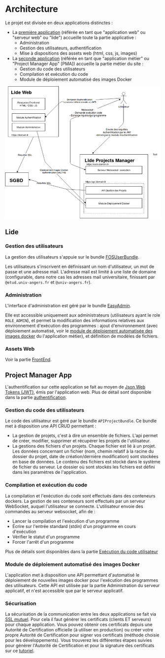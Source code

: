 # Architecture

Le projet est divisée en deux applications distinctes :

* La [première application](#lide) (référée en tant que "application web" ou "serveur web" ou "lide") accueille toute la partie applicative :
  * Administration
  * Gestion des utilisateurs, authentification
  * Mise à dispositions des assets web (html, css, js, images)
* La [seconde application](#project-manager-app) (référée en tant que "application métier" ou "Project Manager App" [PMA]) accueille la partie métier du site :
  * Gestion du code des utilisateurs
  * Compilation et exécution du code
  * Module de déploiement automatisé des images Docker

![Image schéma architecture](./architecture.png)

## Lide

### Gestion des utilisateurs

La gestion des utilisateurs s'appuie sur le bundle [FOSUserBundle](https://symfony.com/doc/current/bundles/FOSUserBundle/index.html).

Les utilisateurs s'inscrivent en définissant un nom d'utilisateur, un mot de passe et une adresse mail. L'adresse mail est limité à une liste de domaine (configurable, dans notre cas les adresses mail universitaire, finissant par `@etud.univ-angers.fr` et `@univ-angers.fr`).

### Administration

L'interface d'administration est géré par le bundle [EasyAdmin](https://symfony.com/doc/master/bundles/EasyAdminBundle/index.html).

Elle est accessible uniquement aux administrateurs (utilisateurs ayant le role `ROLE_ADMIN`), et permet la modification des informations relatives aux environnement d'exécution des programmes : ajout d'environnement (avec déploiement automatisé, voir le [module de déploiement automatisée des images docker](#module-deploiement-automatisé-des-images-docker) du l'application métier), et définition de modèles de fichiers.

### Assets Web

Voir la partie [FrontEnd](/frontend/).

## Project Manager App

 L'authentification sur cette application se fait au moyen de [Json Web Tokens (JWT)](https://jwt.io/), émis par l'application web. Plus de détail sont disponible dans la partie [authentification](/authentification/).

### Gestion du code des utilisateurs

Le code des utilisateur est géré par le bundle `APIProjectBundle`. Ce bundle met à disposition une API CRUD permettant :

* La gestion de projets, c'est à dire un ensemble de fichiers. L'api permet de créer, modifier, supprimer et récupérer les projets de l'utilisateur.
* La gestions des fichiers d'un projets. Chaque fichier est lié à un projet. Les données concernant un fichier (nom, chemin relatif à la racine du dossier du projet, date de création/dernière modification) sont stockées en base de données. Le contenu des fichiers est stocké dans le système de fichier du serveur. Le dossier où sont stockés les fichiers est défini dans les paramètres de l'application.

### Compilation et exécution du code

La compilation et l'exécution du code sont effectués dans des conteneurs dockers. La gestion de ses conteneurs sont effectués par un serveur WebSocket, auquel l'utilisateur se connecte. L'utilisateur envoie des commandes au serveur websocket, afin de :

* Lancer la compilation et l'exécution d'un programme
* Écrire sur l'entrée standard (stdin) d'un programme en cours d'exécution
* Vérifier le statut d'un programme
* Forcer l'arrêt d'un programme

Plus de détails sont disponibles dans la partie [Exécution du code utilisateur](/websocket/)

### Module de déploiement automatisé des images Docker

L'application met à disposition une API permettant d'automatisé le déploiement de nouvelles images docker pour l'exécution des programmes des utilisateurs. Cette API est utilisée par la partie Administration du serveur applicatif, et n'est accessible que par le serveur applicatif.

### Sécurisation
La sécurisation de la communication entre les deux applications se fait via [SSL mutuel](https://onlinehelp.tableau.com/current/server/fr-fr/ssl_mutual_about.htm). Pour cela il faut générer les certificats (clients ET serveurs) pour chaque application. Vous pouvez obtenir ces certificats depuis une Autorité de Certification officielle (à utiliser en production) ou créer votre propre Autorité de Certification pour signer vos certificats (méthode choisie pour les développements). Vous trouverez les différentes étapes suivies pour générer l'Autorité de Certification et pour la signature des certificats sur ce [ tutoriel](https://jamielinux.com/docs/openssl-certificate-authority/introduction.html).
